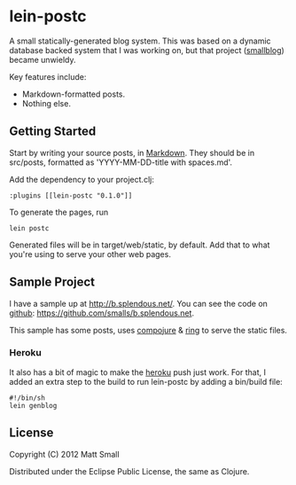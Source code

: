 # lein-postc

A small statically-generated blog system. This was based on a dynamic database
backed system that I was working on, but that project
([smallblog](https://github.com/smalls/smallblog)) became unwieldy.

Key features include:

- Markdown-formatted posts.
- Nothing else.


## Getting Started

Start by writing your source posts, in [Markdown](http://daringfireball.net/projects/markdown/syntax).
They should be in src/posts, formatted as 'YYYY-MM-DD-title with spaces.md'.

Add the dependency to your project.clj:

	:plugins [[lein-postc "0.1.0"]]

To generate the pages, run

	lein postc

Generated files will be in target/web/static, by default. Add that to what
you're using to serve your other web pages.


## Sample Project

I have a sample up at <http://b.splendous.net/>. You can see the code on
[github](http://www.github.com): <https://github.com/smalls/b.splendous.net>.

This sample has some posts, uses [compojure](https://github.com/weavejester/compojure)
& [ring](https://github.com/mmcgrana/ring) to serve the static files.


### Heroku

It also has a bit of magic to make the [heroku](http://www.heroku.com/) push
just work. For that, I added an extra step to the build to run lein-postc by
adding a bin/build file:

	#!/bin/sh
	lein genblog


## License

Copyright (C) 2012 Matt Small

Distributed under the Eclipse Public License, the same as Clojure.
